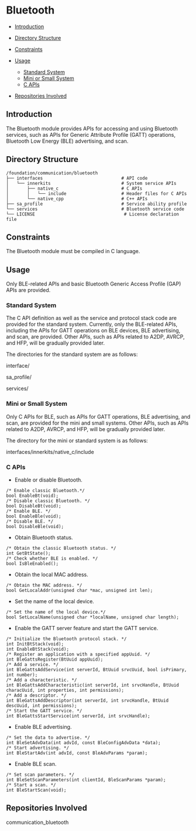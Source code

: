 # Bluetooth<a name="ZH-CN_TOPIC_0000001148577119"></a>

-   [Introduction](#section11660541593)
-   [Directory Structure](#section161941989596)
-   [Constraints](#section119744591305)
-   [Usage](#section1312121216216)
    -   [Standard System](#section1699952017198)
    -   [Mini or Small System](#section223312597203)
    -   [C APIs](#section129654513264)

-   [Repositories Involved](#section1371113476307)

## Introduction<a name="section11660541593"></a>

The Bluetooth module provides APIs for accessing and using Bluetooth services, such as APIs for Generic Attribute Profile (GATT) operations, Bluetooth Low Energy (BLE) advertising, and scan.

## Directory Structure<a name="section161941989596"></a>

```
/foundation/communication/bluetooth
├── interfaces                              # API code
│   └── innerkits                           # System service APIs
│       ├── native_c                        # C APIs
│       │   └── include                     # Header files for C APIs
│       └── native_cpp                      # C++ APIs
├── sa_profile                              # Service ability profile
└── services                                # Bluetooth service code
└── LICENSE                                  # License declaration file
```

## Constraints<a name="section119744591305"></a>

The Bluetooth module must be compiled in C language.

## Usage<a name="section1312121216216"></a>

Only BLE-related APIs and basic Bluetooth Generic Access Profile (GAP) APIs are provided.

### Standard System<a name="section1699952017198"></a>

The C API definition as well as the service and protocol stack code are provided for the standard system. Currently, only the BLE-related APIs, including the APIs for GATT operations on BLE devices, BLE advertising, and scan, are provided. Other APIs, such as APIs related to A2DP, AVRCP, and HFP, will be gradually provided later.

The directories for the standard system are as follows:

interface/

sa\_profile/

services/

### Mini or Small System<a name="section223312597203"></a>

Only C APIs for BLE, such as APIs for GATT operations, BLE advertising, and scan, are provided for the mini and small systems. Other APIs, such as APIs related to A2DP, AVRCP, and HFP, will be gradually provided later.

The directory for the mini or standard system is as follows:

interfaces/innerkits/native\_c/include

### C APIs<a name="section129654513264"></a>

-   Enable or disable Bluetooth.

```
/* Enable classic Bluetooth.*/
bool EnableBt(void);
/* Disable classic Bluetooth. */
bool DisableBt(void);
/* Enable BLE. */
bool EnableBle(void);
/* Disable BLE. */
bool DisableBle(void);
```

-   Obtain Bluetooth status.

```
/* Obtain the classic Bluetooth status. */
int GetBtState();
/* Check whether BLE is enabled. */
bool IsBleEnabled();
```

-   Obtain the local MAC address.

```
/* Obtain the MAC address. */
bool GetLocalAddr(unsigned char *mac, unsigned int len);
```

-   Set the name of the local device.

```
/* Set the name of the local device.*/
bool SetLocalName(unsigned char *localName, unsigned char length);
```

-   Enable the GATT server feature and start the GATT service.

```
/* Initialize the Bluetooth protocol stack. */
int InitBtStack(void);
int EnableBtStack(void);
/* Register an application with a specified appUuid. */
int BleGattsRegister(BtUuid appUuid);
/* Add a service. */
int BleGattsAddService(int serverId, BtUuid srvcUuid, bool isPrimary, int number);
/* Add a characteristic. */
int BleGattsAddCharacteristic(int serverId, int srvcHandle, BtUuid characUuid, int properties, int permissions);
/* Add a descriptor. */
int BleGattsAddDescriptor(int serverId, int srvcHandle, BtUuid descUuid, int permissions);
/* Start the GATT service. */
int BleGattsStartService(int serverId, int srvcHandle);
```

-   Enable BLE advertising.

```
/* Set the data to advertise. */
int BleSetAdvData(int advId, const BleConfigAdvData *data);
/* Start advertising. */
int BleStartAdv(int advId, const BleAdvParams *param);
```

-   Enable BLE scan.

```
/* Set scan parameters. */
int BleSetScanParameters(int clientId, BleScanParams *param);
/* Start a scan. */
int BleStartScan(void);
```

## Repositories Involved<a name="section1371113476307"></a>

communication\_bluetooth
